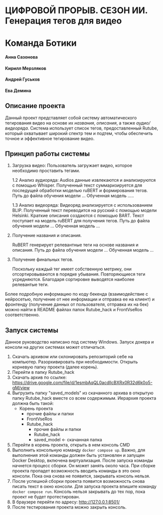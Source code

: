 # ЦИФРОВОЙ ПРОРЫВ. СЕЗОН ИИ. Генерация тегов для видео
# Команда Ботики
#### Анна Сазонова
#### Кирилл Мерзляков
#### Андрей Гуськов
#### Ева Демина
## Описание проекта
Данный проект представляет собой систему автоматического тегирования видео на основе их _названия_, _описания_, а также _аудио/видеоряда_. Система использует список тегов, предоставленный Rutube, который охватывает широкий спектр тем и подтем, чтобы обеспечить точное и эффективное тегирование видео.
## Принцип работы системы

1. Загрузка видео: Пользователь загружает видео, которое необходимо проставить тегами.

    1.2 Анализ аудиоряда:
Audios данные извлекаются и анализируются с помощью Whisper.
Полученный текст суммаризируется для последущей обработки моделью ruBERT и формирования тегов. Путь до файла обучения модели ... Обученная модель .....

    1.3 Анализ видеоряда:
Видеоряд анализируется с использованием BLIP. Полученный текст переводится на русский с помощью модели Helsinki.
Краткие описания создаются с помощью BART. Текст поступает на модель ruBERT для получения тегов. Путь до файла обучения модели ... Обученная модель ...
2. Получение названия и описания.

   RuBERT генерирует релевантные теги на основе названия и описания. Путь до файла обучения модели ... Обученная модель ...
3. Получение финальных тегов.

   Поскольку каждый тег имеет собственную метрику, они отсортировываются в порядке убывания. Повторяющиеся теги усредняются. Благодаря сортировке выводятся наиболее релевантые теги.


Более подробную информацию по коду бекенда (взаимодействие с нейросетью, получение от нее информации и отправка ее на клиент) и фронтенду (получение данных от пользователя, отправка их на бек) можно найти в README файлах папок Rutube_hack и FrontVseRos соответственно.

## Запуск системы
Данное руководство написано под систему Windows. Запуск докера и консоли на других системах может отличаться.
1. Скачать архивом или склонировать репозиторий себе на компьютер. Разорхивировать при необходимости. Открыть корневую папку проекта (далее корень).
2. Перейти в папку Rutube_hack
3. Скачать архив по ссылке: https://drive.google.com/file/d/1esmbAqQL0acdllcBXRx0R32d6k0o5-gM/view
4. Выгрузить папку "saved_models" из скачанного архива в открытую папку Rutube_hack вместе со всем содержимым. Иерархия проекта должна быть такой:
   - Корень проекта
       - прочие файлы и папки
       - FrontVseRos
       - Rutube_hack
           - прочие файлы и папки
           - Rutube_hack
           - saved_model  <- скачанная папка
5. Перейти в корень проекта, открыть в нем консоль CMD
6. Выполнить консольную команду ```docker compose up```. Важно, для выполнения этой команды должен быть установлен и запущен Docker Desktop, включена виртуализация. После запуска команды начнется процесс сборки. Он может занять около часа. При сборке проекта пропадет возможность вводить команды в это окно консоли. Пока она снова не появится, закрывать консоль нельзя.
7. После успешной сборки проекта появится возможность снова писать текст в окно консоли. Для запуска проекта впишите команду ```docker compose run```. Консоль нельзя закрывать до тех пор, пока проект не будет протестирован.
8. В браузере перейти по адресу: http://127.0.0.1:8501/
9. После тестирования проекта можно закрыть консоль.
